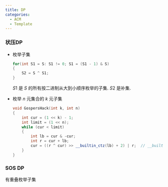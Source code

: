 ```yaml
---
title: DP
categories:
  - ACM
  - Template
---
```







### 状压DP

- 枚举子集

  ``` cpp
  for(int S1 = S: S1 != 0; S1 = (S1 - 1) & S)
  {
      S2 = S ^ S1;
  }
  ```

  $S1$ 是 $S$ 的所有按二进制从大到小顺序枚举的子集. $S2$ 是补集.

- 枚举 $n$ 元集合的 $k$ 元子集

  ``` cpp
  void GospersHack(int k, int n)
  {
      int cur = (1 << k) - 1;
      int limit = (1 << n);
      while (cur < limit)
      {
          int lb = cur & -cur;
          int r = cur + lb;
          cur = ((r ^ cur) >> __builtin_ctz(lb) + 2) | r;  // __builtin_ctz 判断末尾0的个数
      }
  }
  ```

  



### SOS DP

有重叠枚举子集	





``` cpp
```

